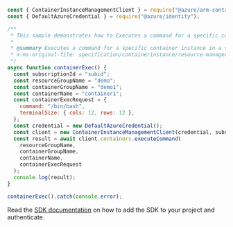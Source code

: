 ```javascript
const { ContainerInstanceManagementClient } = require("@azure/arm-containerinstance");
const { DefaultAzureCredential } = require("@azure/identity");

/**
 * This sample demonstrates how to Executes a command for a specific container instance in a specified resource group and container group.
 *
 * @summary Executes a command for a specific container instance in a specified resource group and container group.
 * x-ms-original-file: specification/containerinstance/resource-manager/Microsoft.ContainerInstance/stable/2021-10-01/examples/ContainerExec.json
 */
async function containerExec() {
  const subscriptionId = "subid";
  const resourceGroupName = "demo";
  const containerGroupName = "demo1";
  const containerName = "container1";
  const containerExecRequest = {
    command: "/bin/bash",
    terminalSize: { cols: 12, rows: 12 },
  };
  const credential = new DefaultAzureCredential();
  const client = new ContainerInstanceManagementClient(credential, subscriptionId);
  const result = await client.containers.executeCommand(
    resourceGroupName,
    containerGroupName,
    containerName,
    containerExecRequest
  );
  console.log(result);
}

containerExec().catch(console.error);
```

Read the [SDK documentation](https://github.com/Azure/azure-sdk-for-js/blob/%40azure%2Farm-containerinstance_8.1.0/sdk/containerinstance/arm-containerinstance/README.md) on how to add the SDK to your project and authenticate.
